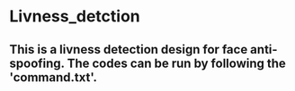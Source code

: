 # Livness_detction
## This is a livness detection design for face anti-spoofing. The codes can be run by following the 'command.txt'.

